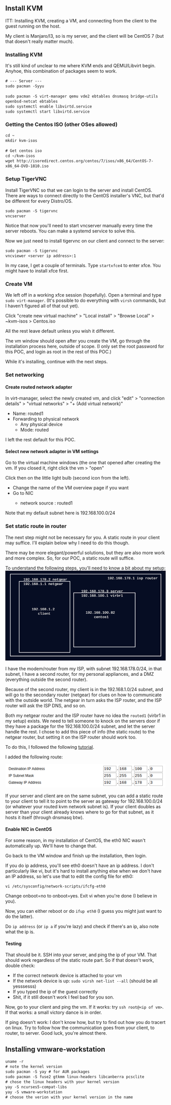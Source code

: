 
## Install KVM
ITT: Installing KVM, creating a VM, and connecting from the client to the guest running on the host. 

My client is Manjaro/I3, so is my server, and the client will be CentOS 7 (but that doesn't really matter much).

### Installing KVM
It's still kind of unclear to me where KVM ends and QEMU/Libvirt begin.
Anyhoe, this combination of packages seem to work.
```
# --- Server ---
sudo pacman -Syyu

sudo pacman -S virt-manager qemu vde2 ebtables dnsmasq bridge-utils openbsd-netcat ebtables
sudo systemctl enable libvirtd.service
sudo systemctl start libvirtd.service
```

### Getting the Centos ISO (other OSes allowed)
```
cd ~
mkdir kvm-isos

# Get centos iso
cd ~/kvm-isos
wget http://isoredirect.centos.org/centos/7/isos/x86_64/CentOS-7-x86_64-DVD-1810.iso
```

### Setup TigerVNC
Install TigerVNC so that we can login to the server and install CentOS. There are ways to connect directly to the CentOS
installer's VNC, but that'd be different for every Distro/OS.
```
sudo pacman -S tigervnc
vncserver
```
Notice that now you'll need to start vncserver manually every time the server reboots. You can make a systemd service to
solve this.

Now we just need to install tigervnc on our client and connect to the server:
```
sudo pacman -S tigervnc
vncviewer <server ip address>:1
```
In my case, I get a couple of terminals. Type `startxfce4` to enter xfce. You might have to install xfce first.

### Create VM
We left off in a working xfce session (hopefully). Open a terminal and type `sudo virt-manager`. (It's possible to do everything with `virsh` commands, but I haven't figured all of that out yet). 

Click "create new virtual machine" > "Local install" > "Browse Local" > ~kvm-isos > Centos.iso

All the rest leave default unless you wish it different.

The vm window should open after you create the VM, go through the installation process here, outside of scope. (I only set the root password for this POC, and login as root in the rest of this POC.)

While it's installing, continue with the next steps.

### Set networking
#### Create routed network adapter
In virt-manager, select the newly created vm, and click "edit" > "connection details" > "virtual networks" > "+ (Add virtual network)" 

- Name: routed1
- Forwarding to physical network
  - Any physical device
  - Mode: routed
  
I left the rest default for this POC.

#### Select new network adapter in VM settings
Go to the virtual machine windows (the one that opened after creating the vm. If you closed it, right click the vm > "open" 

Click then on the little light bulb (second icon from the left).

- Change the name of the VM overview page if you want
- Go to NIC <mac id>
  - network source : routed1

Note that my default subnet here is 192.168.100.0/24

### Set static route in router
The next step might not be necessary for you. A static route in your client may suffice. I'll explain below why I need to do this though.

There may be more elegant/powerful solutions, but they are also more work and more complex. So, for our POC, a static route will suffice. 

To understand the following steps, you'll need to know a bit about my setup:
![network](https://github.com/dwrolvink/Linux/blob/master/images/network.png)

I have the modem/router from my ISP, with subnet 192.168.178.0/24, in that subnet, I have a second router, for my personal appliances, and a DMZ (everything outside the second router). 

Because of the second router, my client is in the 192.168.1.0/24 subnet, and will go to the secondary router (netgear) for clues on how to communicate with the outside world. The netgear in turn asks the ISP router, and the ISP router will ask the ISP DNS, and so on.

Both my netgear router and the ISP router have no idea the `routed1` (virbr1 in my setup) exists. We need to tell someone to knock on the servers door if they have a package for the 192.168.100.0/24 subnet, and let the server handle the rest. I chose to add this piece of info (the static route) to the netgear router, but setting it on the ISP router should work too.

To do this, I followed the following [tutorial](https://kb.netgear.com/24322/How-do-I-set-or-edit-static-routes-on-a-NETGEAR-router).

I added the following route:

![route](https://github.com/dwrolvink/Linux/blob/master/images/route.png)

If your server and client are on the same subnet, you can add a static route to your client to tell it to point to the server as gateway for 192.168.100.0/24 (or whatever your routed kvm network subnet is). If your client doubles as server than your client already knows where to go for that subnet, as it hosts it itself (through dnsmasq btw).
  
#### Enable NIC in CentOS
For some reason, in my installation of CentOS, the eth0 NIC wasn't automatically up. We'll have to change that.

Go back to the VM window and finish up the installation, then  login.

If you do ip address, you'll see eth0 doesn't have an ip address.
I don't particularly like vi, but it's hard to install anything else when we don't have an IP address, so let's use that to edit the config file for eth0:

```
vi /etc/sysconfig/network-scripts/ifcfg-eth0
```
Change onboot=no to onboot=yes.
Exit vi when you're done (I believe in you).

Now, you can either reboot or do `ifup eth0` (I guess you might just want to do the latter).

Do `ip address` (or `ip a` if you're lazy) and check if there's an ip, also note what the ip is.

#### Testing
That should be it. SSH into your server, and ping the ip of your VM. That should work regardless of the static route part. So if that doesn't work, double check:

- If the correct network device is attached to your vm
- If the network device is up: `sudo virsh net-list --all` (should be all yesssesss)
- If you typed the ip of the guest correctly
- Shit, if it still doesn't work I feel bad for you son.

Now, go to your client and ping the vm. If it works: try `ssh root@<ip of vm>`. If that works: a small victory dance is in order.

If ping doesn't work: I don't know how, but try to find out how you do tracert on linux. Try to follow how the communication goes from your client, to router, to server. Good luck, you're almost there.




## Installing vmware-workstation
```
uname -r 
# note the kernel version
sudo pacman -S yay # for AUR packages
sudo pacman -S fuse2 gtkmm linux-headers libcanberra pcsclite 
# chose the linux headers with your kernel version
yay -S ncurses5-compat-libs
yay -S vmware-workstation
# choose the verion with your kernel version in the name
```
